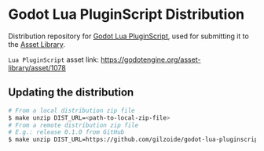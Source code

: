 # Godot Lua PluginScript Distribution
Distribution repository for [Godot Lua PluginScript](https://github.com/gilzoide/godot-lua-pluginscript),
used for submitting it to the [Asset Library](https://godotengine.org/asset-library/asset).

`Lua PluginScript` asset link: https://godotengine.org/asset-library/asset/1078


## Updating the distribution

```sh
# From a local distribution zip file
$ make unzip DIST_URL=<path-to-local-zip-file>
# From a remote distribution zip file
# E.g.: release 0.1.0 from GitHub
$ make unzip DIST_URL=https://github.com/gilzoide/godot-lua-pluginscript/releases/download/0.1.0/lua_pluginscript.zip
```
